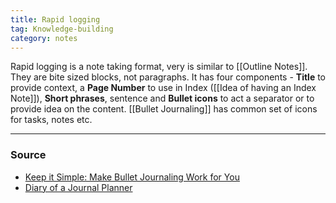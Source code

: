 ```yaml
---
title: Rapid logging
tag: Knowledge-building 
category: notes
---
```


Rapid logging is a note taking format, very is similar to [[Outline Notes]]. They are bite sized blocks, not paragraphs. It has four components -  **Title** to provide context, a **Page Number** to use in Index ([[Idea of having an Index Note]]), **Short phrases**, sentence and **Bullet icons** to act a separator or to provide idea on the content. [[Bullet Journaling]] has common set of icons for tasks, notes etc.

--- 
### Source
- <a href="https://medium.com/ninja-writers/keep-it-simple-make-bullet-journaling-work-for-you-64ed29057dd4" _target_="__blank_">Keep it Simple: Make Bullet Journaling Work for You</a>
- <a href="https://diaryofajournalplanner.com/bullet-journal-key-ideas/" _target_="__blank_">Diary of a Journal Planner</a> 
